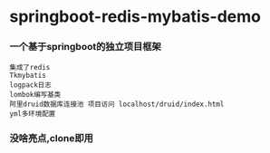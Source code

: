 # springboot-redis-mybatis-demo

### 一个基于springboot的独立项目框架
    集成了redis
    Tkmybatis
    logpack日志
    lombok编写基类
    阿里druid数据库连接池 项目访问 localhost/druid/index.html
    yml多环境配置 
    
###  没啥亮点,clone即用    
    
